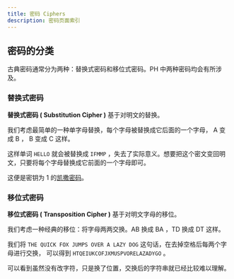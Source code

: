 ```yaml
---
title: 密码 Ciphers
description: 密码页面索引
---
```


## 密码的分类

古典密码通常分为两种：替换式密码和移位式密码。PH 中两种密码均会有所涉及。

### 替换式密码

**替换式密码 ( Substitution Cipher )** 基于对明文的替换。

我们考虑最简单的一种单字母替换，每个字母被替换成它后面的一个字母， A 变成 B ， B 变成 C 这样。

这样单词 `HELLO` 就会被替换成 `IFMMP` ，失去了实际意义。想要把这个密文变回明文，只要将每个字母替换成它前面的一个字母即可。

这便是密钥为 1 的[凯撒密码](./caesar.md)。

### 移位式密码

**移位式密码 ( Transposition Cipher )** 基于对明文字母的移位。

我们考虑一种经典的移位：将字母两两交换。AB 换成 BA ，TD 换成 DT 这样。

我们将 `THE QUICK FOX JUMPS OVER A LAZY DOG` 这句话，在去掉空格后每两个字母进行交换，
可以得到 `HTQEIUKCOFJXMUSPVORELAZADYGO` 。

可以看到虽然没有改字符，只是换了位置，交换后的字符串就已经比较难以理解。
